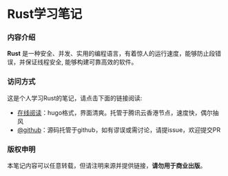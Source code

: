 # Rust学习笔记

### 内容介绍

**Rust** 是一种安全、并发、实用的编程语言，有着惊人的运行速度，能够防止段错误，并保证线程安全, 能够构建可靠高效的软件。

### 访问方式

这是个人学习Rust的笔记，请点击下面的链接阅读:

- [在线阅读](https://skyao.io/learning-rust/)：hugo格式，界面清爽。托管于腾讯云香港节点，速度快，偶尔抽风
- [@github](https://github.com/skyao/learning-rust/)：源码托管于github，如有谬误或需讨论，请提issue，欢迎提交PR

### 版权申明

本笔记内容可以任意转载，但请注明来源并提供链接，**请勿用于商业出版**。

